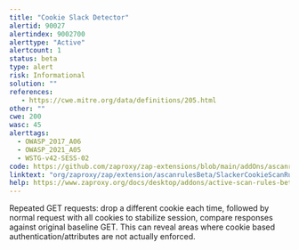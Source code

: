 ```yaml
---
title: "Cookie Slack Detector"
alertid: 90027
alertindex: 9002700
alerttype: "Active"
alertcount: 1
status: beta
type: alert
risk: Informational
solution: ""
references:
   - https://cwe.mitre.org/data/definitions/205.html
other: ""
cwe: 200
wasc: 45
alerttags: 
  - OWASP_2017_A06
  - OWASP_2021_A05
  - WSTG-v42-SESS-02
code: https://github.com/zaproxy/zap-extensions/blob/main/addOns/ascanrulesBeta/src/main/java/org/zaproxy/zap/extension/ascanrulesBeta/SlackerCookieScanRule.java
linktext: "org/zaproxy/zap/extension/ascanrulesBeta/SlackerCookieScanRule.java"
help: https://www.zaproxy.org/docs/desktop/addons/active-scan-rules-beta/#id-90027
---
```

Repeated GET requests: drop a different cookie each time, followed by normal request with all cookies to stabilize session, compare responses against original baseline GET. This can reveal areas where cookie based authentication/attributes are not actually enforced.
